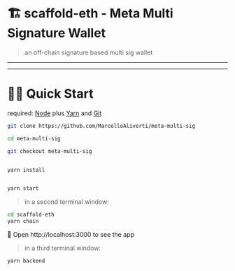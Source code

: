 
# 🏗 scaffold-eth - Meta Multi Signature Wallet

> an off-chain signature based multi sig wallet

---
---

# 🏃‍♀️ Quick Start

required: [Node](https://nodejs.org/dist/latest-v12.x/) plus [Yarn](https://classic.yarnpkg.com/en/docs/install/) and [Git](https://git-scm.com/downloads)


```bash
git clone https://github.com/MarcelloAliverti/meta-multi-sig

cd meta-multi-sig

git checkout meta-multi-sig
```

```bash

yarn install

```

```bash

yarn start

```

> in a second terminal window:

```bash
cd scaffold-eth
yarn chain

```

📱 Open http://localhost:3000 to see the app

> in a third terminal window:

```bash
yarn backend

```
